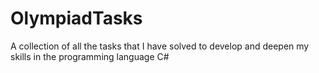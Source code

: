 # OlympiadTasks
A collection of all the tasks that I have solved to develop and deepen my skills in the programming language C#
